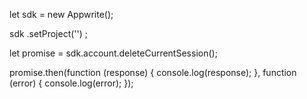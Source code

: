let sdk = new Appwrite();

sdk
    .setProject('')
;

let promise = sdk.account.deleteCurrentSession();

promise.then(function (response) {
    console.log(response);
}, function (error) {
    console.log(error);
});